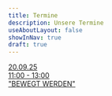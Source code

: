 ```yaml
---
title: Termine
description: Unsere Termine
useAboutLayout: false
showInNav: true
draft: true
---
```


[20.09.25\
11:00 - 13:00\
"BEWEGT WERDEN"](https://anahimontes.de/bewegt-werden)
